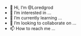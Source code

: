 - 👋 Hi, I’m @Loredgrod
- 👀 I’m interested in ...
- 🌱 I’m currently learning ...
- 💞️ I’m looking to collaborate on ...
- 📫 How to reach me ...

<!---
Loredgrod/Loredgrod is a ✨ special ✨ repository because its `README.md` (this file) appears on your GitHub profile.
You can click the Preview link to take a look at your changes.
--->
